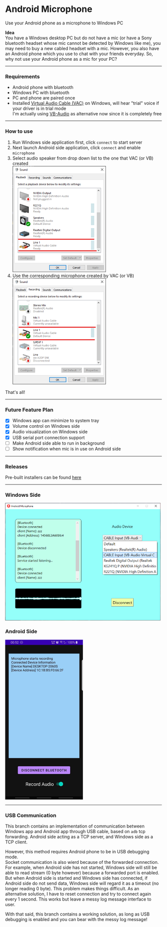 # Android Microphone

Use your Android phone as a microphone to Windows PC

__Idea__  
You have a Windows desktop PC but do not have a mic (or have a Sony bluetooth headset whose mic cannot be detected by Windows like me), you may need to buy a new cabled headset with a mic. However, you also have an Android phone which you use to chat with your friends everyday. So, why not use your Android phone as a mic for your PC?

------

### Requirements  
* Android phone with bluetooth  
* Windows PC with bluetooth  
* PC and phone are paired once  
* Installed [Virtual Audio Cable (VAC)](https://vac.muzychenko.net/en/) on Windows, will hear "trial" voice if your driver is in trial mode  
  I'm actually using [VB-Audio](https://vb-audio.com/Cable/) as alternative now since it is completely free  

------

### How to use  

1. Run Windows side application first, click `connect` to start server  
2. Next launch Android side application, click `connect` and enable `microphone`  
3. Select audio speaker from drop down list to the one that VAC (or VB) created  
   <img src="Assets/sound_config1.png" width="300" alt="sound config1">  
4. Use the corresponding microphone created by VAC (or VB)  
   <img src="Assets/sound_config2.png" width="300" alt="sound config2">  

That's all!  

------

### Future Feature Plan  

- [x] Windows app can minimize to system tray  
- [x] Volume control on Windows side  
- [x] Audio visualization on Windows side  
- [x] USB serial port connection support  
- [ ] Make Android side able to run in background  
- [ ] Show notification when mic is in use on Android side  

------

### Releases

Pre-built installers can be found [here](https://github.com/teamclouday/AndroidMic/releases)  


------

### Windows Side

<img src="Assets/p1.png" width="500" alt="Windows Side">

### Android Side

<img src="Assets/p2.jpg" width="250" alt="Android Side">

------

### USB Communication

This branch contains an implementation of communication between Windows app and Android app through USB cable, based on `adb` tcp forwarding. Android side acting as a TCP server, and Windows side as a TCP client.  

However, this method requires Android phone to be in USB debugging mode.  
Socket communication is also wierd because of the forwarded connection. For example, when Android side has not started, Windows side will still be able to read stream (0 byte however) because a forwarded port is enabled. But when Android side is started and Windows side has connected, if Android side do not send data, Windows side will regard it as a timeout (no longer reading 0 byte). This problem makes things difficult. As an alternative solution, I have to reset connection and try to connect again every 1 second. This works but leave a messy log message interface to user.  

With that said, this branch contains a working solution, as long as USB debugging is enabled and you can bear with the messy log message!
